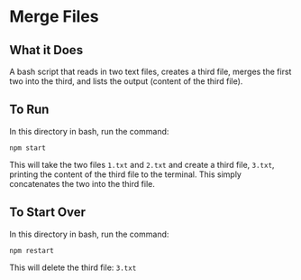 # Merge Files

## What it Does

A bash script that reads in two text files, creates a third file, merges the first two into the third, and lists the output (content of the third file).

## To Run

In this directory in bash, run the command:

`npm start`

This will take the two files `1.txt` and `2.txt` and create a third file, `3.txt`, printing the content of the third file to the terminal. This simply concatenates the two into the third file.

## To Start Over

In this directory in bash, run the command:

`npm restart`

This will delete the third file: `3.txt`